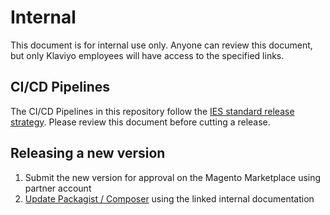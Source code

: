 # Internal

This document is for internal use only. Anyone can review this document, but
only Klaviyo employees will have access to the specified links.

## CI/CD Pipelines

The CI/CD Pipelines in this repository follow the
[IES standard release strategy](https://klaviyo.atlassian.net/l/cp/NUbUCVHo).
Please review this document before cutting a release.

## Releasing a new version
1) Submit the new version for approval on the Magento Marketplace using partner account
2) [Update Packagist / Composer](https://klaviyo.atlassian.net/wiki/spaces/EN/pages/1530593327/Contributing+to+and+Updating+the+Magento+2+Extension#Update-Packagist%2FComposer) using the linked internal documentation
